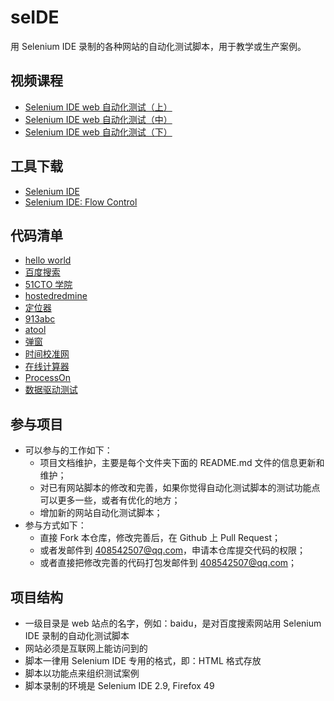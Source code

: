 # seIDE

用 Selenium IDE 录制的各种网站的自动化测试脚本，用于教学或生产案例。

## 视频课程

- [Selenium IDE web 自动化测试（上）](https://ke.qq.com/course/232231)
- [Selenium IDE web 自动化测试（中）](https://ke.qq.com/course/232657)
- [Selenium IDE web 自动化测试（下）](https://ke.qq.com/course/232711)

## 工具下载

- [Selenium IDE](https://addons.mozilla.org/zh-CN/firefox/addon/selenium-ide/)
- [Selenium IDE: Flow Control](https://addons.mozilla.org/zh-CN/firefox/addon/flow-control/)

## 代码清单

- [hello world](hello)  
- [百度搜索](baidu/) 
- [51CTO 学院](edu51cto/)  
- [hostedredmine](hostedredmine/)  
- [定位器](locator/)  
- [913abc](913abc/)  
- [atool](ATOOL/)  
- [弹窗](alert/)  
- [时间校准网](time/)  
- [在线计算器](zxjsq/)  
- [ProcessOn](ProcessOn/)  
- [数据驱动测试](DDT/)  

## 参与项目

- 可以参与的工作如下：
  - 项目文档维护，主要是每个文件夹下面的 README.md 文件的信息更新和维护；
  - 对已有网站脚本的修改和完善，如果你觉得自动化测试脚本的测试功能点可以更多一些，或者有优化的地方；
  - 增加新的网站自动化测试脚本；  
- 参与方式如下：  
  - 直接 Fork 本仓库，修改完善后，在 Github 上 Pull Request；
  - 或者发邮件到 408542507@qq.com，申请本仓库提交代码的权限；
  - 或者直接把修改完善的代码打包发邮件到 408542507@qq.com；
  
## 项目结构

- 一级目录是 web 站点的名字，例如：baidu，是对百度搜索网站用 Selenium IDE 录制的自动化测试脚本
- 网站必须是互联网上能访问到的
- 脚本一律用 Selenium IDE 专用的格式，即：HTML 格式存放
- 脚本以功能点来组织测试案例
- 脚本录制的环境是 Selenium IDE 2.9, Firefox 49

